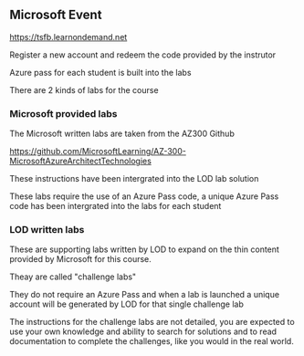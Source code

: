 ## Microsoft Event

https://tsfb.learnondemand.net

Register a new account and redeem the code provided by the instrutor

Azure pass for each student is built into the labs



There are 2 kinds of labs for the course

### Microsoft provided labs

The Microsoft written labs are taken from the AZ300 Github

https://github.com/MicrosoftLearning/AZ-300-MicrosoftAzureArchitectTechnologies

These instructions have been intergrated into the LOD lab solution

These labs require the use of an Azure Pass code, a unique Azure Pass code has been intergrated into the labs for each student


### LOD written labs

These are supporting labs written by LOD to expand on the thin content provided by Microsoft for this course.

Theay are called "challenge labs"

They do not require an Azure Pass and when a lab is launched a unique account will be generated by LOD for that single challenge lab

The instructions for the challenge labs are not detailed, you are expected to use your own knowledge and ability to search for solutions and to read documentation to complete the challenges, like you would in the real world.